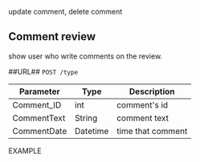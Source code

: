 update comment, delete comment 
## Comment review  ##
show user who write comments on the review.

##URL##
`POST /type`


| Parameter	    |      Type     | Description |
| ------------- | ------------- |-------------| 
| Comment_ID    | int           | comment's id|
| CommentText   | String        | comment text|
| CommentDate   | Datetime      | time that comment|

EXAMPLE 


 
 
